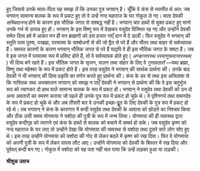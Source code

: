 हुए जिससे उनके माता-पिता यह समझ लें कि उनका पुत्र भगवान् है। चूँकि वे कंस से भयभीत थे अत: जब भगवान् सामान्य बालक के रूप में प्रकट हुए तो वे उन्हें नन्द महाराज के घर गोकुल ले गए। माता देवकी *सच्चिदानन्द* होने के कारण इस भौतिक जगत से सश्बद्ध नहीं है। भगवान् चार हाथों से युक्त प्रकट हुए मानो उनके गर्भ से उत्पन्न हुए हों। भगवान् के इस विष्णु रूप में देखकर वसुदेव विस्मित रह गए और उन्होंने देवकी समेत दिव्य हर्ष में आकर मन ही मन ब्राह्मणों को दस हजार गाएँ दान में दे डालीं। फिर वसुदेव ने भगवान् की स्तुति परम पुरुष, परब्रह्म, परमात्मा के सश्बोधनों से की जो द्वैत से परे हैं और भीतर तथा बाहर से सर्वव्यापक हैं। समस्त कारणों के कारण भगवान् भौतिक जगत से परे हैं यद्यपि वे ही इस भौतिक जगत के स्रष्टा हैं। जब वे इस जगत में परमात्मा रूप में प्रविष्ट होते हैं, तो वे सर्वव्यापक होते हुए ( *अण्डान्तरस्थ परमाणुचयान्तरस्थम्* ) भी दिव्य बने रहते हैं। इस भौतिक जगत के सृजन, पालन तथा संहार के लिए वे *गुणावतारों* —यथा ब्रह्मा, विष्णु तथा महेश्वर के रूप में प्रकट होते हैं। इस तरह वसुदेव ने भगवान् की सार्थक प्रार्थना की। उनके बाद देवकी ने भी भगवान् की दिव्य प्रकृति का वर्णन करते हुए प्रार्थना की। कंस के डर से तथा इस अभिलाषा से कि नास्तिक तथा अभक्तजन भगवान् को समझ न पाएँ देवकी ने भगवान् से प्रार्थना की कि वे इस चतुर्भुज रूप को त्यागकर दो हाथ वाले सामान्य बालक के रूप में प्रकट हों। भगवान् ने वसुदेव तथा देवकी को उन दो अन्य अवतारों का स्मरण कराया जो पहले ही उनके पुत्र रूप में प्रकट हो चुके थे। वे पृश्निगर्भ तथा वामनदेव के रूप में प्रकट हो चुके थे और अब तीसरी बार वे उनकी इच्छा-पूॢत के लिए देवकी के पुत्र रूप में प्रकट हो रहे थे। तब भगवान् ने कंस के कारागार में बन्दी वसुदेव तथा देवकी के आवास को छोडऩे का निश्चय किया और ठीक उसी समय योगमाया ने यशोदा की पुत्री के रूप में जन्म लिया। योगमाया की ही व्यवस्था द्वारा वसुदेव बन्दीगृह को त्यागने एवं कंस के हाथों से बालक को बचाने में समर्थ हो सके। जब वसुदेव कृष्ण को नन्द महाराज के घर लाए तो उन्होंने देखा कि योगमाया की व्यवस्था से यशोदा तथा दूसरे सारे लोग सोए हुए थे। इस तरह उन्होंने योगमाया को यशोदा की गोद से लेकर बदले में कृष्ण को रख दिया। फिर वे योगमाया को अपनी पुत्री के रूप में लेकर वापस लौट आए। उन्होंने योगमाया को देवकी के बिस्तर में रख दिया और पूर्ववत् बन्दी बन गए। गोकुल में यशोदा को यह पता नहीं चल पाया कि उन्हें लड़का हुआ या लड़की।  

**श्रीशुक उवाच** 